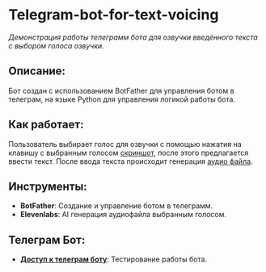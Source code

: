 # Telegram-bot-for-text-voicing
*Демонстрация работы телеграмм бота для озвучки введённого текста с выбором голоса озвучки.*

## Описание:
Бот создан с использованием BotFather для управления ботом в телеграм, на языке Python для управления логикой работы бота.

## Как работает:
Пользователь выбирает голос для озвучки с помощью нажатия на клавишу с выбранным голосом [скриншот](img/TalkingBot-example.jpg), после этого предлагается ввести текст. После ввода текста происходит генерация [аудио файла](audio/example-voice.ogg).


## Инструменты:
- **BotFather**: Создание и управление ботом в телеграмм.
- **Elevenlabs**: AI генерация аудиофайла выбранным голосом.

## Телеграм Бот:
- [**Доступ к телеграм боту**](https://t.me/govorunPRO_bot): Тестирование работы бота.
